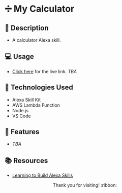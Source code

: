 # :heavy_division_sign: My Calculator

## :pencil: Description

- A calculator Alexa skill.

## :computer: Usage

- [Click here](*) for the live link. *TBA*

## :wrench: Technologies Used

- Alexa Skill Kit
- AWS Lambda Function
- Node.js
- VS Code

## :star2: Features

- *TBA*

## :books: Resources

- [Learning to Build Alexa Skills](https://www.linkedin.com/learning/learning-to-build-alexa-skills/building-alexa-skills)

<p align="center">Thank you for visiting! :ribbon:</p>